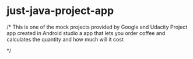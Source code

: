 # just-java-project-app
/*
This is one of the mock projects provided by Google and Udacity 
Project app created in Android studio
a app that lets you order coffee and calculates the quantity and how much will it cost

*/
